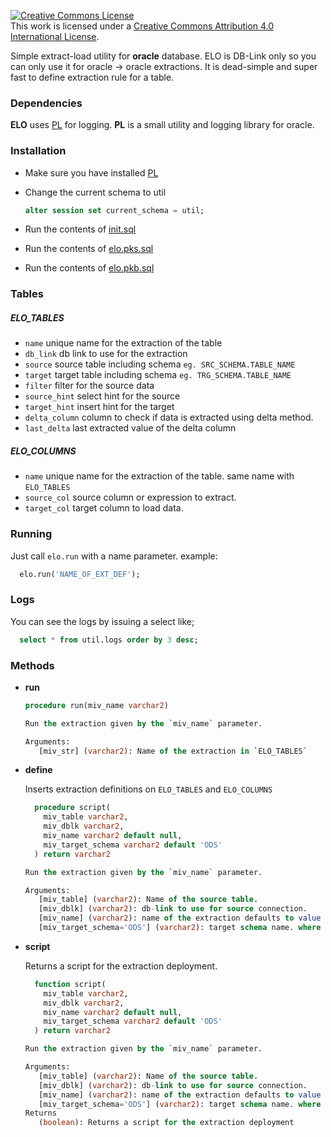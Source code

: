 <a rel="license" href="http://creativecommons.org/licenses/by/4.0/"><img alt="Creative Commons License" style="border-width:0" src="https://i.creativecommons.org/l/by/4.0/88x31.png" /></a><br />This work is licensed under a <a rel="license" href="http://creativecommons.org/licenses/by/4.0/">Creative Commons Attribution 4.0 International License</a>.


Simple extract-load utility for **oracle** database. ELO is DB-Link only so you
can only use it for oracle -> oracle extractions. It is dead-simple and super fast
to define extraction rule for a table.

### Dependencies
  
  **ELO** uses [PL](https://github.com/bluecolor/pl) for logging. 
  **PL** is a small utility and logging library for oracle. 

### Installation

  * Make sure you have installed [PL](https://github.com/bluecolor/pl)

  * Change the current schema to util

    ```sql
    alter session set current_schema = util;
    ```
  
  * Run the contents of [init.sql](src/init.sql)

  * Run the contents of [elo.pks.sql](src/elo.pks.sql)

  * Run the contents of [elo.pkb.sql](src/elo.pkb.sql)

### Tables
  
  ##### ELO_TABLES
  
  * `name` unique name for the extraction of the table
  * `db_link` db link to use for the extraction  
  * `source` source table including schema `eg. SRC_SCHEMA.TABLE_NAME`
  * `target` target table including schema `eg. TRG_SCHEMA.TABLE_NAME`
  * `filter` filter for the source data
  * `source_hint` select hint for the source
  * `target_hint` insert hint for the target
  * `delta_column` column to check if data is extracted using delta method.  
  * `last_delta` last extracted value of the delta column

  ##### ELO_COLUMNS

  * `name` unique name for the extraction of the table. same name with `ELO_TABLES`
  * `source_col` source column or expression to extract.    
  * `target_col` target column to load data.


### Running

  Just call `elo.run` with a name parameter. example:

  ```sql
    elo.run('NAME_OF_EXT_DEF');
  ```

### Logs

  You can see the logs by issuing a select like;

  ```sql
    select * from util.logs order by 3 desc;
  ```

### Methods

  * **run**
  
    ```sql
    procedure run(miv_name varchar2)
    ```

    ```sql
    Run the extraction given by the `miv_name` parameter.
    
    Arguments: 
       [miv_str] (varchar2): Name of the extraction in `ELO_TABLES`
    ```



  * **define**

    Inserts extraction definitions on `ELO_TABLES` and `ELO_COLUMNS`
  
    ```sql
      procedure script(
        miv_table varchar2, 
        miv_dblk varchar2, 
        miv_name varchar2 default null, 
        miv_target_schema varchar2 default 'ODS'
      ) return varchar2
    ```

    ```sql
    Run the extraction given by the `miv_name` parameter.
    
    Arguments: 
       [miv_table] (varchar2): Name of the source table.
       [miv_dblk] (varchar2): db-link to use for source connection.
       [miv_name] (varchar2): name of the extraction defaults to value of `miv_table`
       [miv_target_schema='ODS'] (varchar2): target schema name. where to load data.
    ```

  * **script**

    Returns a script for the extraction deployment.
  
    ```sql
      function script(
        miv_table varchar2, 
        miv_dblk varchar2, 
        miv_name varchar2 default null, 
        miv_target_schema varchar2 default 'ODS'
      ) return varchar2
    ```

    ```sql
    Run the extraction given by the `miv_name` parameter.
    
    Arguments: 
       [miv_table] (varchar2): Name of the source table.
       [miv_dblk] (varchar2): db-link to use for source connection.
       [miv_name] (varchar2): name of the extraction defaults to value of `miv_table`
       [miv_target_schema='ODS'] (varchar2): target schema name. where to load data.
    Returns
       (boolean): Returns a script for the extraction deployment
    ```